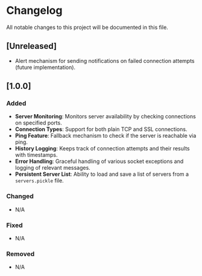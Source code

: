 # Changelog

All notable changes to this project will be documented in this file.

## [Unreleased]
- Alert mechanism for sending notifications on failed connection attempts (future implementation).

## [1.0.0] 
### Added
- **Server Monitoring**: Monitors server availability by checking connections on specified ports.
- **Connection Types**: Support for both plain TCP and SSL connections.
- **Ping Feature**: Fallback mechanism to check if the server is reachable via ping.
- **History Logging**: Keeps track of connection attempts and their results with timestamps.
- **Error Handling**: Graceful handling of various socket exceptions and logging of relevant messages.
- **Persistent Server List**: Ability to load and save a list of servers from a `servers.pickle` file.

### Changed
- N/A

### Fixed
- N/A

### Removed
- N/A
